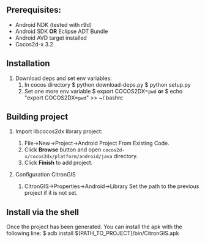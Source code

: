 ## Prerequisites:

* Android NDK (tested with r9d)
* Android SDK **OR** Eclipse ADT Bundle
* Android AVD target installed
* Cocos2d-x 3.2

## Installation

1. Download deps and set env variables:
   1. In cocos directory
      $ python download-deps.py
      $ python setup.py
   2. Set one more env variable
      $ export COCOS2DX=`pwd`
      **or**
      $ echo "export COCOS2DX=`pwd`" >> ~/.bashrc

## Building project
		
1. Import libcocos2dx library project:
	1. File->New->Project->Android Project From Existing Code.
	2. Click **Browse** button and open `cocos2d-x/cocos2dx/platform/android/java` directory.
	3. Click **Finish** to add project.
	
2. Configuration CitronGIS
   	1. CitronGIS->Properties->Android->Library
	   Set the path to the previous project if it is not set.

## Install via the shell

Once the project has been generated.
You can install the apk with the following line:
    $ adb install $(PATH_TO_PROJECT)/bin/CitronGIS.apk